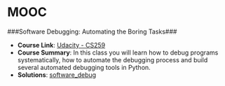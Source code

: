 MOOC
====
###Software Debugging: Automating the Boring Tasks###
- **Course Link**: [Udacity - CS259](https://www.udacity.com/course/cs259)
- **Course Summary**: In this class you will learn how to debug programs systematically, how to automate the debugging process and build several automated debugging tools in Python.
- **Solutions**: [software_debug](https://github.com/cloudlite/MOOC/tree/master/software_debug)
